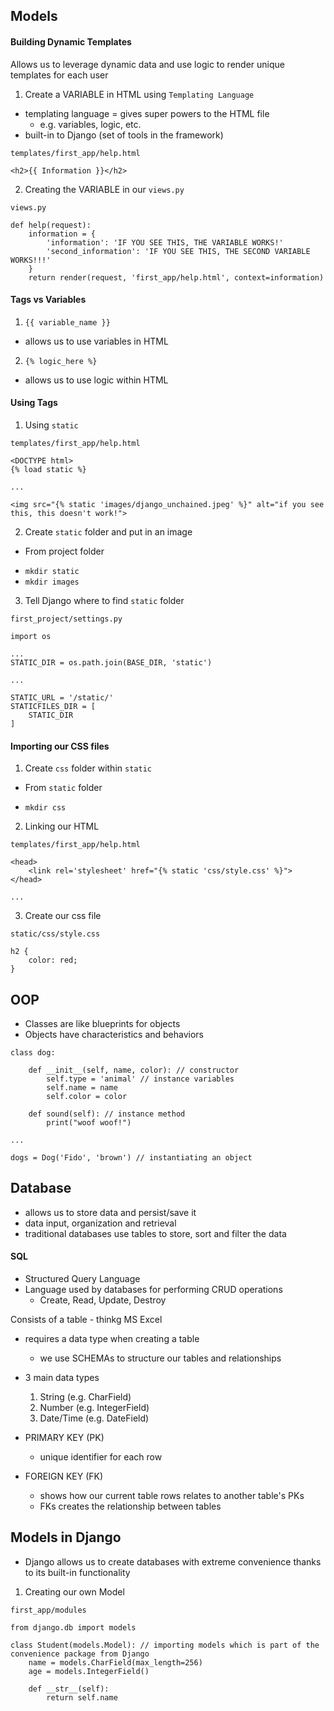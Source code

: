 ## Models

#### Building Dynamic Templates

Allows us to leverage dynamic data and use logic to render unique templates for each user

1. Create a VARIABLE in HTML using `Templating Language`

- templating language = gives super powers to the HTML file
  - e.g. variables, logic, etc.
- built-in to Django (set of tools in the framework)

`templates/first_app/help.html`

```
<h2>{{ Information }}</h2>
```

2. Creating the VARIABLE in our `views.py`

`views.py`

```
def help(request):
    information = {
        'information': 'IF YOU SEE THIS, THE VARIABLE WORKS!'
        'second_information': 'IF YOU SEE THIS, THE SECOND VARIABLE WORKS!!!'
    }
    return render(request, 'first_app/help.html', context=information)
```

#### Tags vs Variables

1. `{{ variable_name }}`

- allows us to use variables in HTML

2. `{% logic_here %}`

- allows us to use logic within HTML

#### Using Tags

1. Using `static`

`templates/first_app/help.html`

```
<DOCTYPE html>
{% load static %}

...

<img src="{% static 'images/django_unchained.jpeg' %}" alt="if you see this, this doesn't work!">

```

2. Create `static` folder and put in an image

- From project folder

* `mkdir static`
* `mkdir images`

3. Tell Django where to find `static` folder

`first_project/settings.py`

```
import os

...
STATIC_DIR = os.path.join(BASE_DIR, 'static')

...

STATIC_URL = '/static/'
STATICFILES_DIR = [
    STATIC_DIR
]

```

#### Importing our CSS files

1. Create `css` folder within `static`

- From `static` folder

* `mkdir css`

2. Linking our HTML

`templates/first_app/help.html`

```
<head>
    <link rel='stylesheet' href="{% static 'css/style.css' %}">
</head>

...
```

3. Create our css file

`static/css/style.css`

```
h2 {
    color: red;
}
```

## OOP

- Classes are like blueprints for objects
- Objects have characteristics and behaviors

```
class dog:

    def __init__(self, name, color): // constructor
        self.type = 'animal' // instance variables
        self.name = name
        self.color = color

    def sound(self): // instance method
        print("woof woof!")

...

dogs = Dog('Fido', 'brown') // instantiating an object

```

## Database

- allows us to store data and persist/save it
- data input, organization and retrieval
- traditional databases use tables to store, sort and filter the data

#### SQL

- Structured Query Language
- Language used by databases for performing CRUD operations
  - Create, Read, Update, Destroy

Consists of a table - thinkg MS Excel

- requires a data type when creating a table
  - we use SCHEMAs to structure our tables and relationships
- 3 main data types

  1. String (e.g. CharField)
  2. Number (e.g. IntegerField)
  3. Date/Time (e.g. DateField)

- PRIMARY KEY (PK)
  - unique identifier for each row
- FOREIGN KEY (FK)
  - shows how our current table rows relates to another table's PKs
  - FKs creates the relationship between tables

## Models in Django

- Django allows us to create databases with extreme convenience thanks to its built-in functionality

1. Creating our own Model

`first_app/modules`

```
from django.db import models

class Student(models.Model): // importing models which is part of the convenience package from Django
    name = models.CharField(max_length=256)
    age = models.IntegerField()

    def __str__(self):
        return self.name
```
